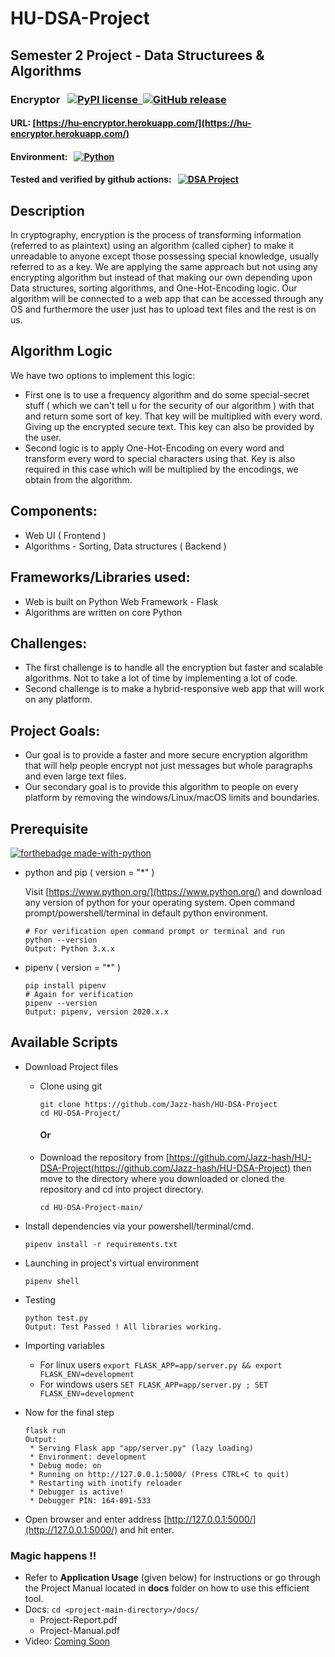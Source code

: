 # HU-DSA-Project

## Semester 2 Project - Data Structurees & Algorithms

### Encryptor &nbsp;&nbsp;[![PyPI license](https://img.shields.io/pypi/l/ansicolortags.svg) &nbsp;![GitHub release](https://img.shields.io/github/release/Jazz-hash/HU-PFun-Project)](https://github.com/Jazz-hash/HU-PFun-Project)

#### URL: [https://hu-encryptor.herokuapp.com/](https://hu-encryptor.herokuapp.com/)

#### Environment: &nbsp; [![Python](https://img.shields.io/badge/Python-3.2%20and%20above-blue.svg)](https://pypi.org/project/pip/)

#### Tested and verified by github actions: &nbsp; [![DSA Project](https://github.com/Jazz-hash/HU-DSA-Project/actions/workflows/main.yml/badge.svg)](https://github.com/Jazz-hash/HU-DSA-Project/actions/workflows/main.yml)

## Description

In cryptography, encryption is the process of transforming information (referred to as plaintext) using an algorithm (called cipher) to make it unreadable to anyone except those possessing special knowledge, usually referred to as a key. We are applying the same approach but not using any encrypting algorithm but instead of that making our own depending upon Data structures, sorting algorithms, and One-Hot-Encoding logic. Our algorithm will be connected to a web app that can be accessed through any OS and furthermore the user just has to upload text files and the rest is on us.

## Algorithm Logic

We have two options to implement this logic:

- First one is to use a frequency algorithm and do some special-secret stuff ( which we can't tell u for the security of our algorithm ) with that and return some sort of key. That key will be multiplied with every word. Giving up the encrypted secure text. This key can also be provided by the user.
- Second logic is to apply One-Hot-Encoding on every word and transform every word to special characters using that. Key is also required in this case which will be multiplied by the encodings, we obtain from the algorithm.

## Components:

- Web UI ( Frontend )
- Algorithms - Sorting, Data structures ( Backend )

## Frameworks/Libraries used:

- Web is built on Python Web Framework - Flask
- Algorithms are written on core Python

## Challenges:

- The first challenge is to handle all the encryption but faster and scalable algorithms. Not to take a lot of time by implementing a lot of code.
- Second challenge is to make a hybrid-responsive web app that will work on any platform.

## Project Goals:

- Our goal is to provide a faster and more secure encryption algorithm that will help people encrypt not just messages but whole paragraphs and even large text files.
- Our secondary goal is to provide this algorithm to people on every platform by removing the windows/Linux/macOS limits and boundaries.

## Prerequisite

[![forthebadge made-with-python](http://ForTheBadge.com/images/badges/made-with-python.svg)](https://www.python.org/)

- python and pip ( version = "\*" )

  Visit [https://www.python.org/](https://www.python.org/) and download any version of python for your operating system.
  Open command prompt/powershell/terminal in default python environment.

  ```
  # For verification open command prompt or terminal and run
  python --version
  Output: Python 3.x.x
  ```

- pipenv ( version = "\*" )
  ```
  pip install pipenv
  # Again for verification
  pipenv --version
  Output: pipenv, version 2020.x.x
  ```

## Available Scripts

- Download Project files

  - Clone using git
    ```
    git clone https://github.com/Jazz-hash/HU-DSA-Project
    cd HU-DSA-Project/
    ```
    #### Or
  - Download the repository from [https://github.com/Jazz-hash/HU-DSA-Project(https://github.com/Jazz-hash/HU-DSA-Project) then move to the directory where you downloaded or cloned the repository and cd into project directory.

    `cd HU-DSA-Project-main/`

- Install dependencies via your powershell/terminal/cmd.
  ```
  pipenv install -r requirements.txt
  ```
- Launching in project's virtual environment
  ```
  pipenv shell
  ```
- Testing
  ```
  python test.py
  Output: Test Passed ! All libraries working.
  ```
- Importing variables
  - For linux users
    `export FLASK_APP=app/server.py && export FLASK_ENV=development`
  - For windows users
    `SET FLASK_APP=app/server.py ; SET FLASK_ENV=development`
- Now for the final step

  ```
  flask run
  Output:
   * Serving Flask app "app/server.py" (lazy loading)
   * Environment: development
   * Debug mode: on
   * Running on http://127.0.0.1:5000/ (Press CTRL+C to quit)
   * Restarting with inotify reloader
   * Debugger is active!
   * Debugger PIN: 164-091-533
  ```

- Open browser and enter address [http://127.0.0.1:5000/](http://127.0.0.1:5000/) and hit enter.

### Magic happens !!

- Refer to <b>Application Usage</b> (given below) for instructions or go through the Project Manual located in <b>docs</b> folder on how to use this efficient tool.
- Docs: `cd <project-main-directory>/docs/`
  - Project-Report.pdf
  - Project-Manual.pdf
- Video: [Coming Soon]()

